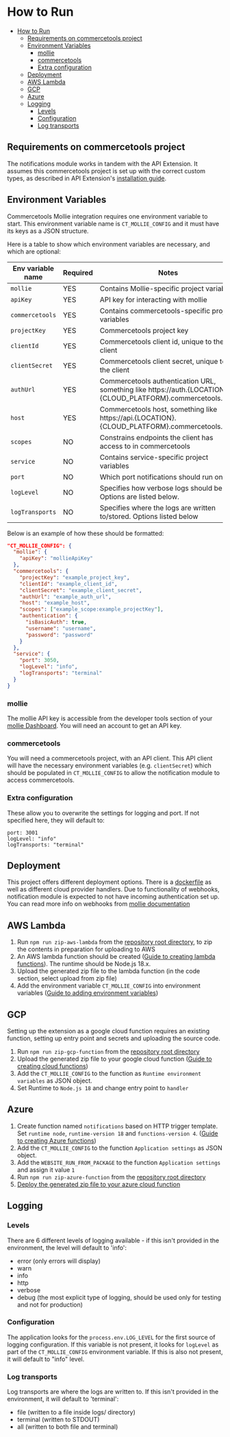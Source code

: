 # How to Run

- [How to Run](#how-to-run)
  - [Requirements on commercetools project](#requirements-on-commercetools-project)
  - [Environment Variables](#environment-variables)
    - [mollie](#mollie)
    - [commercetools](#commercetools)
    - [Extra configuration](#extra-configuration)
  - [Deployment](#deployment)
  - [AWS Lambda](#aws-lambda)
  - [GCP](#gcp)
  - [Azure](#azure-experimental)
  - [Logging](#logging)
    - [Levels](#levels)
    - [Configuration](#configuration)
    - [Log transports](#log-transports)

## Requirements on commercetools project

The notifications module works in tandem with the API Extension. It assumes this commercetools project is set up with the correct custom types, as described in API Extension's [installation guide](../../docs/Installing_CommerceTools_APIExtension.md#configure-custom-fields-for-your-project).

## Environment Variables

Commercetools Mollie integration requires one environment variable to start. This environment variable name is `CT_MOLLIE_CONFIG` and it must have its keys as a JSON structure.

Here is a table to show which environment variables are necessary, and which are optional:

| Env variable name | Required | Notes                                                                                                       |
| ----------------- | -------- | ----------------------------------------------------------------------------------------------------------- |
| `mollie`          | YES      | Contains Mollie-specific project variables                                                                  |
| `apiKey`          | YES      | API key for interacting with mollie                                                                         |
| `commercetools`   | YES      | Contains commercetools-specific project variables                                                           |
| `projectKey`      | YES      | Commercetools project key                                                                                   |
| `clientId`        | YES      | Commercetools client id, unique to the client                                                               |
| `clientSecret`    | YES      | Commercetools client secret, unique to the client                                                           |
| `authUrl`         | YES      | Commercetools authentication URL, something like https://auth.{LOCATION}.{CLOUD_PLATFORM}.commercetools.com |
| `host`            | YES      | Commercetools host, something like https://api.{LOCATION}.{CLOUD_PLATFORM}.commercetools.com                |
| `scopes`          | NO       | Constrains endpoints the client has access to in commercetools                                              |
| `service`         | NO       | Contains service-specific project variables                                                                 |
| `port`            | NO       | Which port notifications should run on                                                                      |
| `logLevel`        | NO       | Specifies how verbose logs should be. Options are listed below.                                             |
| `logTransports`   | NO       | Specifies where the logs are written to/stored. Options listed below                                        |

Below is an example of how these should be formatted:

```json
"CT_MOLLIE_CONFIG": {
  "mollie": {
    "apiKey": "mollieApiKey"
  },
  "commercetools": {
    "projectKey": "example_project_key",
    "clientId": "example_client_id",
    "clientSecret": "example_client_secret",
    "authUrl": "example_auth_url",
    "host": "example_host",
    "scopes": ["example_scope:example_projectKey"],
    "authentication": {
      "isBasicAuth": true,
      "username": "username",
      "password": "password"
    }
  },
  "service": {
    "port": 3050,
    "logLevel": "info",
    "logTransports": "terminal"
  }
}
```

### mollie

The mollie API key is accessible from the developer tools section of your [mollie Dashboard](https://www.mollie.com/dashboard/). You will need an account to get an API key.

### commercetools

You will need a commercetools project, with an API client. This API client will have the necessary environment variables (e.g. `clientSecret`) which should be populated in `CT_MOLLIE_CONFIG` to allow the notification module to access commercetools.

### Extra configuration

These allow you to overwrite the settings for logging and port. If not specified here, they will default to:

```
port: 3001
logLevel: "info"
logTransports: "terminal"
```

## Deployment

This project offers different deployment options. There is a [dockerfile](../Dockerfile) as well as different cloud provider handlers. Due to functionality of webhooks, notification module is expected to not have incoming authentication set up. You can read more info on webhooks from [mollie documentation](https://docs.mollie.com/overview/webhooks)

## AWS Lambda

1. Run `npm run zip-aws-lambda` from the [repository root directory](../../notifications), to zip the contents in preparation for uploading to AWS
2. An AWS lambda function should be created ([Guide to creating lambda functions](https://docs.aws.amazon.com/lambda/latest/dg/getting-started-create-function.html)). The runtime should be Node.js 18.x.
3. Upload the generated zip file to the lambda function (in the code section, select upload from zip file)
4. Add the environment variable `CT_MOLLIE_CONFIG` into environment variables ([Guide to adding environment variables](https://docs.aws.amazon.com/lambda/latest/dg/configuration-envvars.html#configuration-envvars-config))

## GCP

Setting up the extension as a google cloud function requires an existing function, setting up entry point and secrets and uploading the source code.

1. Run `npm run zip-gcp-function` from the [repository root directory](../../notifications)
2. Upload the generated zip file to your google cloud function ([Guide to creating cloud functions](https://cloud.google.com/functions/docs#training-and-tutorials))
3. Add the `CT_MOLLIE_CONFIG` to the function as `Runtime environment variables` as JSON object.
4. Set Runtime to `Node.js 18` and change entry point to `handler`

## Azure

1. Create function named `notifications` based on HTTP trigger template. Set `runtime node`, `runtime-version 18` and `functions-version 4`. ([Guide to creating Azure functions](https://docs.microsoft.com/en-us/azure/azure-functions/))
2. Add the `CT_MOLLIE_CONFIG` to the function `Application settings` as JSON object.
3. Add the `WEBSITE_RUN_FROM_PACKAGE` to the function `Application settings` and assign it value `1`
4. Run `npm run zip-azure-function` from the [repository root directory](../../notifications)
5. [Deploy the generated zip file to your azure cloud function](https://learn.microsoft.com/en-us/azure/azure-functions/deployment-zip-push)

## Logging

### Levels

There are 6 different levels of logging available - if this isn't provided in the environment, the level will default to 'info':

- error (only errors will display)
- warn
- info
- http
- verbose
- debug (the most explicit type of logging, should be used only for testing and not for production)

### Configuration

The application looks for the `process.env.LOG_LEVEL` for the first source of logging configuration.
If this variable is not present, it looks for `logLevel` as part of the `CT_MOLLIE_CONFIG` environment variable.
If this is also not present, it will default to "info" level.

### Log transports

Log transports are where the logs are written to. If this isn't provided in the environment, it will default to 'terminal':

- file (written to a file inside logs/ directory)
- terminal (written to STDOUT)
- all (written to both file and terminal)
